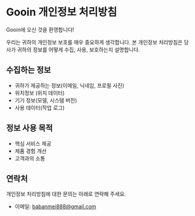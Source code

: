 # Gooin 개인정보 처리방침

Gooin에 오신 것을 환영합니다!

우리는 귀하의 개인정보 보호를 매우 중요하게 생각합니다. 본 개인정보 처리방침은 당사가 귀하의 정보를 어떻게 수집, 사용, 보호하는지 설명합니다.

## 수집하는 정보
- 귀하가 제공하는 정보(이메일, 닉네임, 프로필 사진)
- 위치정보 (위치 데이터)
- 기기 정보(모델, 시스템 버전)
- 사용 데이터(작업 로그)

## 정보 사용 목적
- 핵심 서비스 제공
- 제품 경험 개선
- 고객과의 소통

## 연락처
개인정보 처리방침에 대한 문의는 아래로 연락해 주세요.

- 이메일: babanmei888@gmail.com
